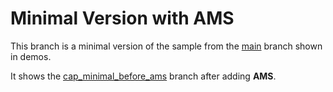 # Minimal Version with AMS

This branch is a minimal version of the sample from the [main](../../tree/main) branch shown in demos.

It shows the [cap_minimal_before_ams](../../tree/cap_minimal_before_ams) branch after adding **AMS**.